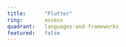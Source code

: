 ```yaml
---
title:      "Flutter"
ring:       assess
quadrant:   languages-and-frameworks
featured:   false
---
```

